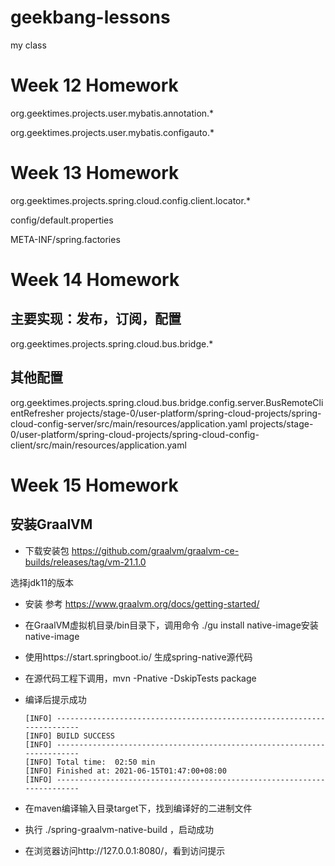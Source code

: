 # geekbang-lessons
my class


# Week 12 Homework
org.geektimes.projects.user.mybatis.annotation.*

org.geektimes.projects.user.mybatis.configauto.*


# Week 13 Homework
org.geektimes.projects.spring.cloud.config.client.locator.*

config/default.properties

META-INF/spring.factories


# Week 14 Homework
## 主要实现：发布，订阅，配置
org.geektimes.projects.spring.cloud.bus.bridge.*
## 其他配置
org.geektimes.projects.spring.cloud.bus.bridge.config.server.BusRemoteClientRefresher
projects/stage-0/user-platform/spring-cloud-projects/spring-cloud-config-server/src/main/resources/application.yaml
projects/stage-0/user-platform/spring-cloud-projects/spring-cloud-config-client/src/main/resources/application.yaml



# Week 15 Homework

## 安装GraalVM

- 下载安装包 https://github.com/graalvm/graalvm-ce-builds/releases/tag/vm-21.1.0

选择jdk11的版本

- 安装 参考 https://www.graalvm.org/docs/getting-started/

- 在GraalVM虚拟机目录/bin目录下，调用命令 ./gu install native-image安装 native-image

- 使用https://start.springboot.io/ 生成spring-native源代码

- 在源代码工程下调用，mvn -Pnative -DskipTests package

- 编译后提示成功

  ```
  [INFO] ------------------------------------------------------------------------
  [INFO] BUILD SUCCESS
  [INFO] ------------------------------------------------------------------------
  [INFO] Total time:  02:50 min
  [INFO] Finished at: 2021-06-15T01:47:00+08:00
  [INFO] ------------------------------------------------------------------------
  ```

- 在maven编译输入目录target下，找到编译好的二进制文件
- 执行 ./spring-graalvm-native-build ，启动成功
- 在浏览器访问http://127.0.0.1:8080/，看到访问提示

